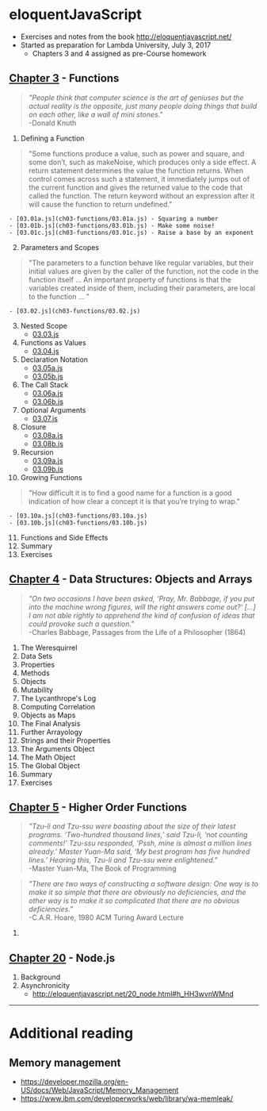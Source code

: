 # eloquentJavaScript
- Exercises and notes from the book http://eloquentjavascript.net/
- Started as preparation for Lambda University, July 3, 2017
	- Chapters 3 and 4 assigned as pre-Course homework

## [Chapter 3](http://eloquentjavascript.net/03_functions.html) - Functions
> *"People think that computer science is the art of geniuses but the actual reality is the opposite, just many people doing things that build on each other, like a wall of mini stones."*  
-Donald Knuth

01. Defining a Function
> "Some functions produce a value, such as power and square, and some don’t, such as makeNoise, which produces only a side effect. A return statement determines the value the function returns. When control comes across such a statement, it immediately jumps out of the current function and gives the returned value to the code that called the function. The return keyword without an expression after it will cause the function to return undefined."

	- [03.01a.js](ch03-functions/03.01a.js) - Squaring a number
	- [03.01b.js](ch03-functions/03.01b.js) - Make some noise!
	- [03.01c.js](ch03-functions/03.01c.js) - Raise a base by an exponent

02. Parameters and Scopes
> "The parameters to a function behave like regular variables, but their initial values are given by the caller of the function, not the code in the function itself ... An important property of functions is that the variables created inside of them, including their parameters, are local to the function ... "

	- [03.02.js](ch03-functions/03.02.js)
03. Nested Scope
	- [03.03.js](ch03-functions/03.03.js)
04. Functions as Values
	- [03.04.js](ch03-functions/03.04.js)
05. Declaration Notation
	- [03.05a.js](ch03-functions/03.05a.js)
	- [03.05b.js](ch03-functions/03.05b.js)
06. The Call Stack
	- [03.06a.js](ch03-functions/03.06a.js)
	- [03.06b.js](ch03-functions/03.06b.js)
07. Optional Arguments
	- [03.07.js](ch03-functions/03.07.js)
08. Closure
	- [03.08a.js](ch03-functions/03.08a.js)
	- [03.08b.js](ch03-functions/03.08b.js)
09. Recursion
	- [03.09a.js](ch03-functions/03.09a.js)
	- [03.09b.js](ch03-functions/03.09b.js)
10. Growing Functions
> "How difficult it is to find a good name for a function is a good indication of how clear a concept it is that you’re trying to wrap."

	- [03.10a.js](ch03-functions/03.10a.js)
	- [03.10b.js](ch03-functions/03.10b.js)

11. Functions and Side Effects
12. Summary
13. Exercises

## [Chapter 4](http://eloquentjavascript.net/04_data.html) - Data Structures: Objects and Arrays
> *"On two occasions I have been asked, ‘Pray, Mr. Babbage, if you put into the machine wrong figures, will the right answers come out?’ [...] I am not able rightly to apprehend the kind of confusion of ideas that could provoke such a question."*  
-Charles Babbage, Passages from the Life of a Philosopher (1864)  

01. The Weresquirrel
02. Data Sets
03. Properties
04. Methods
05. Objects
06. Mutability
07. The Lycanthrope's Log
08. Computing Correlation
09. Objects as Maps
10. The Final Analysis
11. Further Arrayology
12. Strings and their Properties
13. The Arguments Object
14. The Math Object
15. The Global Object
16. Summary
17. Exercises

## [Chapter 5](http://eloquentjavascript.net/05_higher_order.html) - Higher Order Functions
> *"Tzu-li and Tzu-ssu were boasting about the size of their latest programs. ‘Two-hundred thousand lines,’ said Tzu-li, ‘not counting comments!’ Tzu-ssu responded, ‘Pssh, mine is almost a million lines already.’ Master Yuan-Ma said, ‘My best program has five hundred lines.’ Hearing this, Tzu-li and Tzu-ssu were enlightened."*  
-Master Yuan-Ma, The Book of Programming

> *"There are two ways of constructing a software design: One way is to make it so simple that there are obviously no deficiencies, and the other way is to make it so complicated that there are no obvious deficiencies."*  
-C.A.R. Hoare, 1980 ACM Turing Award Lecture

01.

## [Chapter 20](http://eloquentjavascript.net/20_node.html) - Node.js
01. Background
02. Asynchronicity
	- http://eloquentjavascript.net/20_node.html#h_HH3wvnWMnd

***
# Additional reading
## Memory management
- https://developer.mozilla.org/en-US/docs/Web/JavaScript/Memory_Management
- https://www.ibm.com/developerworks/web/library/wa-memleak/
